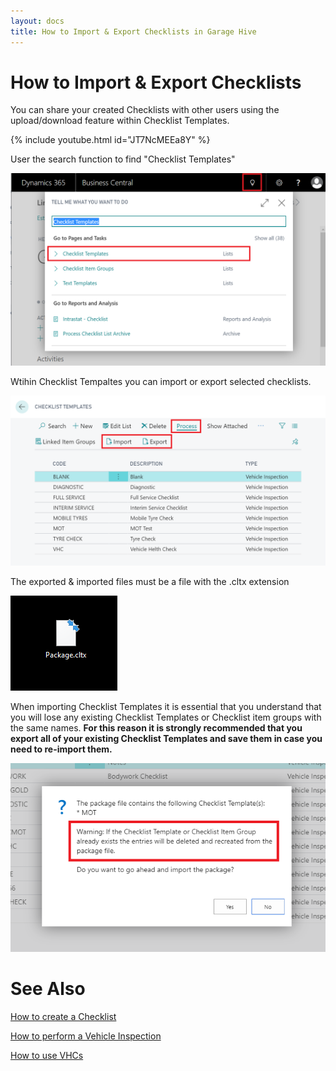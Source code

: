 ```yaml
---
layout: docs
title: How to Import & Export Checklists in Garage Hive
---
```

# How to Import & Export Checklists

You can share your created Checklists with other users using the upload/download feature within Checklist Templates. 

{% include youtube.html id="JT7NcMEEa8Y" %}


User the search function to find "Checklist Templates"

![](media/garagehive-checklist-templates.png)

Wtihin Checklist Tempaltes you can import or export selected checklists. 

![](media/garagehive-checklist-import-export.png)

The exported & imported files must be a file with the .cltx extension

![](media/garagehive-checklist-file.png)

When importing Checklist Templates it is essential that you understand that you will lose any existing Checklist Templates or Checklist item groups with the same names. **For this reason it is strongly recommended that you export all of your existing Checklist Templates and save them in case you need to re-import them.** 

![](media/garagehive-checklist-import-warning.png)


# See Also

[How to create a Checklist](https://docs.garagehive.co.uk/docs/garagehive-checklist-how-to-create.html "How to create a Checklist")


[How to perform a Vehicle Inspection](https://docs.garagehive.co.uk/docs/garagehive-technicians-vehicle-inspections.html "How to perform a Vehicle Inspection")

[How to use VHCs](https://docs.garagehive.co.uk/docs/garagehive-VHC.html "How to use VHCs")
